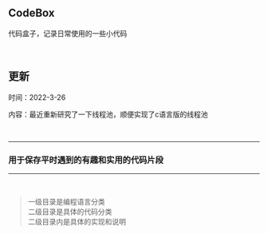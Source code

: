 ﻿## CodeBox
代码盒子，记录日常使用的一些小代码

<br>

## 更新

时间：2022-3-26

内容：最近重新研究了一下线程池，顺便实现了c语言版的线程池

<br>

----

### 用于保存平时遇到的有趣和实用的代码片段


-----

<br>

> 一级目录是编程语言分类  <br>
> 二级目录是具体的代码分类 <br>
> 二级目录内是具体的实现和说明 <br>

<br>
